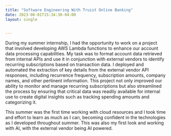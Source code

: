 ```yaml
---
title: "Software Engineering With Truist Online Banking"
date: 2023-06-01T15:34:30-04:00
layout: single

  
---
```


During my summer internship, I had the opportunity to work on a project that involved developing AWS Lambda functions to enhance our account data processing capabilities. My task was to format account data retrieved from internal APIs and use it in conjunction with external vendors to identify recurring subscriptions based on transaction data. I deployed and automated the extraction of key details from the external vendor API responses, including recurrence frequency, subscription amounts, company names, and other pertinent information. This project not only improved our ability to monitor and manage recurring subscriptions but also streamlined the process by ensuring that critical data was readily available for internal use to create digital insights such as tracking spending amounts and categorizing it.

This summer was the first time working with cloud resources and I took time and effort to learn as much as I can, becoming confident in the technologies as I developed throughout summer. This was also my first look and working with AI, with the external vendor being AI powered.